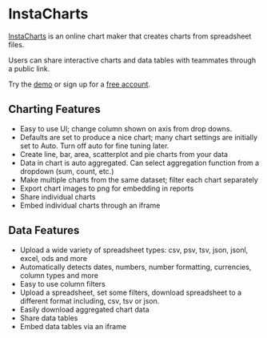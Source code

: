 # InstaCharts

[InstaCharts](https://instacharts.io/) is an online chart maker that creates charts from spreadsheet files.

Users can share interactive charts and data tables with teammates through a public link.

Try the [demo](https://instacharts.io/app/sheet) or sign up for a  [free account](https://instacharts.io/app/signup).

## Charting Features
* Easy to use UI; change column shown on axis from drop downs.
* Defaults are set to produce a nice chart; many chart settings are initially set to Auto. Turn off auto for fine tuning later.
* Create line, bar, area, scatterplot and pie charts from your data
* Data in chart is auto aggregated. Can select aggregation function from a dropdown (sum, count, etc.)
* Make multiple charts from the same dataset; filter each chart separately
* Export chart images to png for embedding in reports
* Share individual charts
* Embed individual charts through an iframe

## Data Features
* Upload a wide variety of spreadsheet types: csv, psv, tsv, json, jsonl, excel, ods and more
* Automatically detects dates, numbers, number formatting, currencies, column types and more
* Easy to use column filters
* Upload a spreadsheet, set some filters, download spreadsheet to a different format including, csv, tsv or json.
* Easily download aggregated chart data
* Share data tables
* Embed data tables via an iframe
